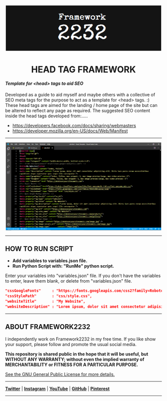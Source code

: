 <p align="center">
    <img src="https://github.com/framework2232/framework2232.github.io/blob/master/images/banner.png?raw=true" alt="Framework2232 Logo" width="500"/>
</p>
<h1 align=center>HEAD TAG FRAMEWORK</h1>

#### _Template for \<head> tags to aid SEO_

Developed as a guide to aid myself and maybe others with a collective of SEO meta tags for the purpose to act as a template for \<head> tags. :) These head tags are aimed for the landing / home page of the site but can be altered to reflect any page as required. The suggested SEO content inside the head tags developed from:.....
* https://developers.facebook.com/docs/sharing/webmasters
* https://developer.mozilla.org/en-US/docs/Web/Manifest

---
<p align="center">
    <img src="https://github.com/framework2232/Python/blob/master/Head_Template/img/screenshot_A.PNG?raw=true" alt="Screenshot of <head> tags" width="500"/>  
</p>

---
## HOW TO RUN SCRIPT
* __Add variables to variables.json file.__
* __Run Python Script with: "RunMe" python script.__


Enter your variables into "variables.json" file. If you don't have the variables to enter, leave them blank, or delete from "variables.json" file.

```json
"cssGoogleFonts"     : "https://fonts.googleapis.com/css2?family=Roboto&display=swap",
"cssStylePath"       : "css/style.css",
"websiteTitle"       : "My Website",
"websiteDescription" : "Lorem ipsum, dolor sit amet consectetur adipisicing elit. Dicta iure porro rerum necessitatibus cupiditate atque aspernatur quos sequi illo consequatur.",
```

---


## ABOUT FRAMEWORK2232

I independently work on Framework2232 in my free time. If you like show your support, please follow and promote the usual social media.

__This repository is shared public in the hope that it will be useful, but WITHOUT ANY WARRANTY; without even the implied warranty of MERCHANTABILITY or FITNESS FOR A PARTICULAR PURPOSE.__

[See the GNU General Public License for more details.](http://www.gnu.org/licenses/)

---
[__Twitter__][Twitter]
| [__Instagram__][Instagram]
| [__YouTube__][YouTube]
| [__GitHub__][GitHub]
| [__Pinterest__][Pinterest]

---

[Twitter]: https://github.com/framework2232/Python "Twitter - Framework2232"
[Instagram]: https://github.com/framework2232/HTML "Instagram - Framework2232"
[YouTube]: https://github.com/framework2232/CSS "YouTube - Framework2232"
[GitHub]: https://github.com/framework2232/Markdown "GitHub - Framework2232"
[Pinterest]: https://github.com/framework2232/Markdown "Pinterest - Framework2232"
